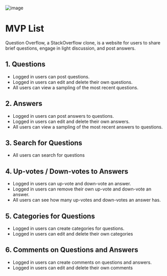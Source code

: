![image](https://user-images.githubusercontent.com/99565823/213600372-56443332-2587-4809-8d92-107d6c0b6bb6.png)

# MVP List

Question Overflow, a StackOverflow clone, is a website for users to share brief questions, engage in light discussion, and post answers.

## 1. Questions

- Logged in users can post questions.
- Logged in users can edit and delete their own questions.
- All users can view a sampling of the most recent questions.

## 2. Answers

- Logged in users can post answers to questions.
- Logged in users can edit and delete their own answers.
- All users can view a sampling of the most recent answers to questions.

## 3. Search for Questions

- All users can search for questions

## 4. Up-votes / Down-votes to Answers

- Logged in users can up-vote and down-vote an answer.
- Logged in users can remove their own up-vote and down-vote an answer.
- All users can see how many up-votes and down-votes an answer has.

## 5. Categories for Questions

- Logged in users can create categories for questions.
- Logged in users can edit and delete their own categories

## 6. Comments on Questions and Answers

- Logged in users can create comments on questions and answers.
- Logged in users can edit and delete their own comments
